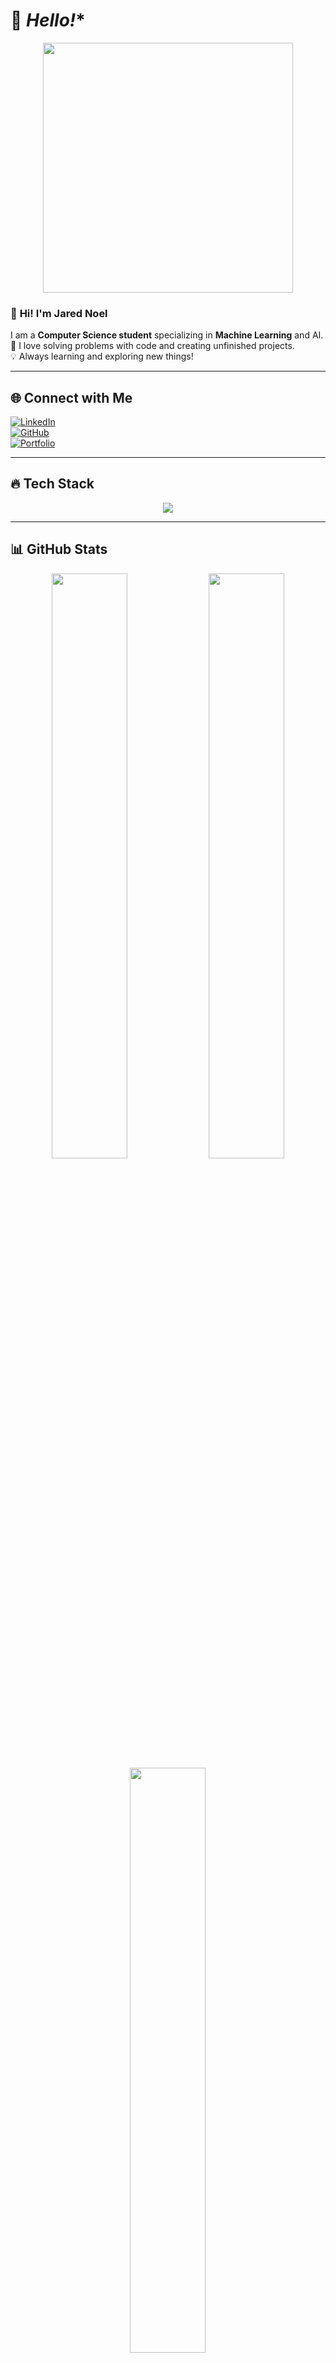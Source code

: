 # 🚀 *Hello!**  
<div align="center">
  <img src="https://media.giphy.com/media/QTfX9Ejfra3ZmNxh6B/giphy.gif" width="400px">
</div>

### 👋 **Hi! I'm Jared Noel**  
I am a **Computer Science student** specializing in **Machine Learning** and AI.  
🔬 I love solving problems with code and creating unfinished projects.  
💡 Always learning and exploring new things!  

---

## 🌐 **Connect with Me**
[![LinkedIn](https://img.shields.io/badge/LinkedIn-%230077B5.svg?style=for-the-badge&logo=linkedin&logoColor=white)](https://linkedin.com/in/AshenDary)  
[![GitHub](https://img.shields.io/badge/GitHub-%2312100E.svg?style=for-the-badge&logo=github&logoColor=white)](https://github.com/AshenDary)  
[![Portfolio](https://img.shields.io/badge/Portfolio-%2312100E.svg?style=for-the-badge&logo=firefox&logoColor=white)](https://media2.giphy.com/media/v1.Y2lkPTc5MGI3NjExeWwyMGppcW9jMXY3eHg1ODRqc3c2dmp0Z3Z3MTlmYTFsYXB0NTdodSZlcD12MV9pbnRlcm5hbF9naWZfYnlfaWQmY3Q9Zw/VHOF8pfPZOt9p018zw/giphy.gif)

---

## 🔥 **Tech Stack**  
<div align="center">
  <img src="https://skillicons.dev/icons?i=python,java,c,cs,html,css,js,git,github" />
</div>

---

## 📊 **GitHub Stats**  
<div align="center">
  <img src="https://github-readme-stats.vercel.app/api?username=AshenDary&theme=nightowl&hide_border=false&include_all_commits=true&count_private=true" width="49%">
  <img src="https://github-readme-streak-stats.herokuapp.com/?user=AshenDary&theme=nightowl&hide_border=false" width="49%">
  <img src="https://github-readme-stats.vercel.app/api/top-langs/?username=AshenDary&theme=nightowl&hide_border=false&include_all_commits=true&count_private=true&layout=compact" width="49%">
</div>

---

## 📊 **GitHub Stats**  
<div align="center">
  <img src="https://github-readme-stats.vercel.app/api?username=AshenDary&theme=nightowl&hide_border=false&include_all_commits=true&count_private=true" width="47%" height="150px">
  <img src="https://github-readme-streak-stats.herokuapp.com/?user=AshenDary&theme=nightowl&hide_border=false" width="47%" height="150px">
</div>

<div align="center">
  <img src="https://github-readme-stats.vercel.app/api/top-langs/?username=AshenDary&theme=nightowl&hide_border=false&include_all_commits=true&count_private=true&layout=compact" width="47%">
</div>

---

## 🎉 **Fun Facts**
- 🎧 I love **counting**  
- 1️⃣ Counting   
- 2️⃣ Counting 

---

<div align="center">
  <img src="https://visitcount.itsvg.in/api?id=AshenDary&icon=5&color=4">
</div>

---
